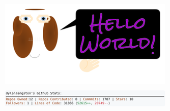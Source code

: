 <!-- 
Version 1.0.80
Built Wed May 22 2024 22:58:52 GMT+0000 (Coordinated Universal Time) 
-->

<a href="./src/ReadMe.md" title="Click to View Source">
  <div align="center">
    <picture width="100%" alt="Dylan">
      <source srcset="dylan.svg">
      <img src="dylan.svg" alt="Dylan">
    </picture>
  </div>
</a>

<br/>

<div align="center">
  <picture width="100%" alt="Profile Info and Stats">
    <source srcset="stats.svg">
    <img src="stats.svg" alt="Profile Info and Stats">
  </picture>
</div>
